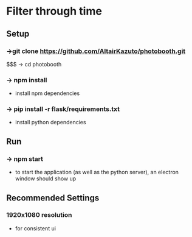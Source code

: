 ﻿# Filter through time


## Setup
### ->git clone https://github.com/AltairKazuto/photobooth.git
$$$ -> cd photobooth
### -> npm install
- install npm dependencies
### -> pip install -r flask/requirements.txt
- install python dependencies

## Run
### -> npm start
- to start the application (as well as the python server), an electron window should show up

## Recommended Settings
### 1920x1080 resolution
- for consistent ui
